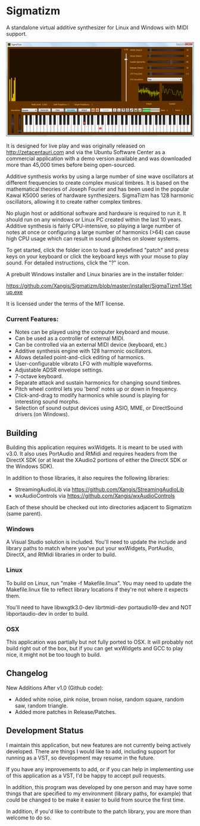# Sigmatizm

A standalone virtual additive synthesizer for Linux and Windows with MIDI support.

![Sigmatizm Screenshot](https://github.com/Xangis/Sigmatizm/blob/master/images/Sigmatizm0.96.png)

It is designed for live play and was originally released on http://zetacentauri.com 
and via the Ubuntu Software Center as a commercial application with a demo version
available and was downloaded more than 45,000 times before being open-sourced.

Additive synthesis works by using a large number of sine wave oscillators at different 
frequencies to create complex musical timbres. It is based on the mathematical theories 
of Joseph Fourier and has been used in the popular Kawai K5000 series of hardware 
synthesizers. SigmaTizm has 128 harmonic oscillators, allowing it to create rather 
complex timbres.

No plugin host or additional software and hardware is required to run it. It should run 
on any windows or Linux PC created within the last 10 years. Additive synthesis is fairly 
CPU-intensive, so playing a large number of notes at once or configuring a large number 
of harmonics (>64) can cause high CPU usage which can result in sound glitches on slower 
systems.

To get started, click the folder icon to load a predefined "patch" and press keys on your 
keyboard or click the keyboard keys with your mouse to play sound. For detailed 
instructions, click the "?" icon.

A prebuilt Windows installer and Linux binaries are in the installer folder:

https://github.com/Xangis/Sigmatizm/blob/master/installer/SigmaTizm1.1Setup.exe

It is licensed under the terms of the MIT license.

### Current Features:

- Notes can be played using the computer keyboard and mouse.
- Can be used as a controller of external MIDI.
- Can be controlled via an external MIDI device (keyboard, etc.)
- Additive synthesis engine with 128 harmonic oscillators.
- Allows detailed point-and-click editing of harmonics.
- User-configurable vibrato LFO with multiple waveforms.
- Adjustable ADSR envelope settings.
- 7-octave keyboard.
- Separate attack and sustain harmonics for changing sound timbres.
- Pitch wheel control lets you 'bend' notes up or down in frequency.
- Click-and-drag to modify harmonics while sound is playing for interesting sound morphs.
- Selection of sound output devices using ASIO, MME, or DirectSound drivers (on Windows).

## Building

Building this application requires wxWidgets. It is meant to be used with v3.0. It also
uses PortAudio and RtMidi and requires headers from the DirectX SDK (or at least the
XAudio2 portions of either the DirectX SDK or the Windows SDK).

In addition to those libraries, it also requires the following libraries:

- StreamingAudioLib via https://github.com/Xangis/StreamingAudioLib
- wxAudioControls via https://github.com/Xangis/wxAudioControls

Each of these should be checked out into directories adjacent to Sigmatizm (same parent).

### Windows

A Visual Studio solution is included. You'll need to update the include and library paths 
to match where you've put your wxWidgets, PortAudio, DirectX, and RtMidi libraries in 
order to build.

### Linux

To build on Linux, run "make -f Makefile.linux". You may need to update the Makefile.linux
file to reflect library locations if they're not where it expects them.

You'll need to have libwxgtk3.0-dev librtmidi-dev portaudio19-dev and NOT libportaudio-dev
in order to build.

### OSX

This application was partially but not fully ported to OSX. It will probably not build 
right out of the box, but if you can get wxWidgets and GCC to play nice, it might not be
too tough to build.

## Changelog

New Additions After v1.0 (Github code):

- Added white noise, pink noise, brown noise, random square, random saw, random triangle.
- Added more patches in Release/Patches.

## Development Status

I maintain this application, but new features are not currently being
actively developed. There are things I would like to add, including support
for running as a VST, so development may resume in the future.

If you have any improvements to add, or if you can help in implementing use
of this application as a VST, I'd be happy to accept pull requests.

In addition, this program was developed by one person and may have some 
things that are specified to my environment (library paths, for example) 
that could be changed to be make it easier to build from source the first time.

In addition, if you'd like to contribute to the patch library, you are more 
than welcome to do so.
